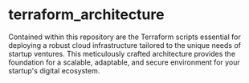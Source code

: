 # terraform_architecture
Contained within this repository are the Terraform scripts essential for deploying a robust cloud infrastructure tailored to the unique needs of startup ventures. This meticulously crafted architecture provides the foundation for a scalable, adaptable, and secure environment for your startup's digital ecosystem.
